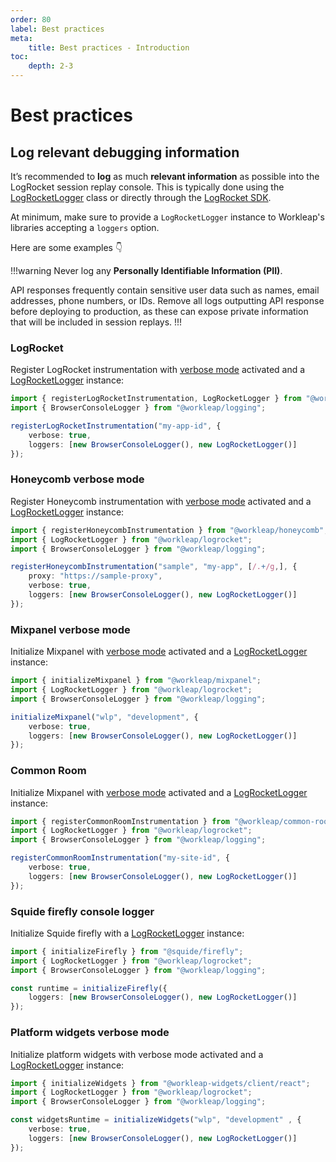 ```yaml
---
order: 80
label: Best practices
meta:
    title: Best practices - Introduction
toc:
    depth: 2-3
---
```


# Best practices

## Log relevant debugging information

It’s recommended to **log** as much **relevant information** as possible into the LogRocket session replay console. This is typically done using the [LogRocketLogger](./reference/LogRocketLogger.md) class or directly through the [LogRocket SDK](https://docs.logrocket.com/reference/console).

At minimum, make sure to provide a `LogRocketLogger` instance to Workleap's libraries accepting a `loggers` option.

Here are some examples :point_down:

!!!warning
Never log any **Personally Identifiable Information (PII)**.

API responses frequently contain sensitive user data such as names, email addresses, phone numbers, or IDs. Remove all logs outputting API response before deploying to production, as these can expose private information that will be included in session replays.
!!!

### LogRocket

Register LogRocket instrumentation with [verbose mode](./reference/registerLogRocketInstrumentation.md#verbose) activated and a [LogRocketLogger](./reference/LogRocketLogger.md) instance:

```ts !#5-6
import { registerLogRocketInstrumentation, LogRocketLogger } from "@workleap/logrocket";
import { BrowserConsoleLogger } from "@workleap/logging";

registerLogRocketInstrumentation("my-app-id", {
    verbose: true,
    loggers: [new BrowserConsoleLogger(), new LogRocketLogger()]
});
```

### Honeycomb verbose mode

Register Honeycomb instrumentation with [verbose mode](../honeycomb/reference/registerHoneycombInstrumentation.md#verbose) activated and a [LogRocketLogger](./reference/LogRocketLogger.md) instance:

```ts !#7-8
import { registerHoneycombInstrumentation } from "@workleap/honeycomb";
import { LogRocketLogger } from "@workleap/logrocket";
import { BrowserConsoleLogger } from "@workleap/logging";

registerHoneycombInstrumentation("sample", "my-app", [/.+/g,], {
    proxy: "https://sample-proxy",
    verbose: true,
    loggers: [new BrowserConsoleLogger(), new LogRocketLogger()]
});
```

### Mixpanel verbose mode

Initialize Mixpanel with [verbose mode](../mixpanel/reference/initializeMixpanel.md#verbose-mode) activated and a [LogRocketLogger](./reference/LogRocketLogger.md) instance:

```ts !#6-7
import { initializeMixpanel } from "@workleap/mixpanel";
import { LogRocketLogger } from "@workleap/logrocket";
import { BrowserConsoleLogger } from "@workleap/logging";

initializeMixpanel("wlp", "development", {
    verbose: true,
    loggers: [new BrowserConsoleLogger(), new LogRocketLogger()]
});
```

### Common Room

Initialize Mixpanel with [verbose mode](../mixpanel/reference/initializeMixpanel.md#verbose-mode) activated and a [LogRocketLogger](./reference/LogRocketLogger.md) instance:

```ts !#6-7
import { registerCommonRoomInstrumentation } from "@workleap/common-room";
import { LogRocketLogger } from "@workleap/logrocket";
import { BrowserConsoleLogger } from "@workleap/logging";

registerCommonRoomInstrumentation("my-site-id", {
    verbose: true,
    loggers: [new BrowserConsoleLogger(), new LogRocketLogger()]
});
```

### Squide firefly console logger

Initialize Squide firefly with a [LogRocketLogger](./reference/LogRocketLogger.md) instance:

```ts !#6
import { initializeFirefly } from "@squide/firefly";
import { LogRocketLogger } from "@workleap/logrocket";
import { BrowserConsoleLogger } from "@workleap/logging";

const runtime = initializeFirefly({
    loggers: [new BrowserConsoleLogger(), new LogRocketLogger()]
});
```

### Platform widgets verbose mode

Initialize platform widgets with verbose mode activated and a [LogRocketLogger](./reference/LogRocketLogger.md) instance:

```ts !#6-7
import { initializeWidgets } from "@workleap-widgets/client/react";
import { LogRocketLogger } from "@workleap/logrocket";
import { BrowserConsoleLogger } from "@workleap/logging";

const widgetsRuntime = initializeWidgets("wlp", "development" , {
    verbose: true,
    loggers: [new BrowserConsoleLogger(), new LogRocketLogger()]
});
```
